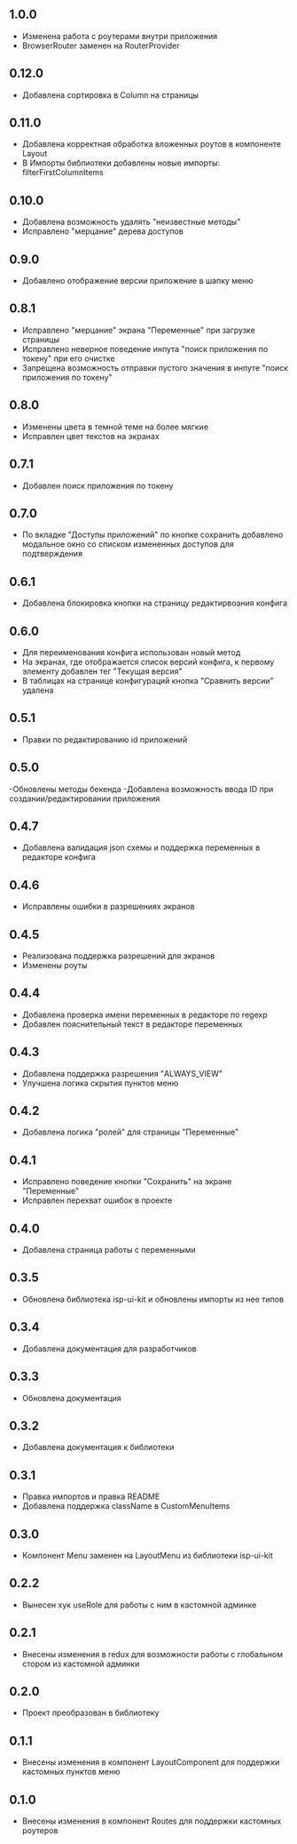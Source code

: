 ## 1.0.0
- Изменена работа с роутерами внутри приложения
- BrowserRouter заменен на RouterProvider
## 0.12.0
- Добавлена сортировка в Column на страницы
## 0.11.0
- Добавлена корректная обработка вложенных роутов в компоненте Layout
- В Импорты библиотеки добавлены новые импорты: filterFirstColumnItems
## 0.10.0
- Добавлена возможность удалять "неизвестные методы"
- Исправлено "мерцание" дерева доступов
## 0.9.0
- Добавлено отображение версии приложение в шапку меню
## 0.8.1
- Исправлено "мерцание" экрана "Переменные" при загрузке страницы
- Исправлено неверное поведение инпута "поиск приложения по токену" при его очистке
- Запрещена возможность отправки пустого значения в инпуте "поиск приложения по токену"
## 0.8.0
- Изменены цвета в темной теме на более мягкие
- Исправлен цвет текстов на экранах
## 0.7.1
- Добавлен поиск приложения по токену
## 0.7.0
- По вкладке "Доступы приложений" по кнопке сохранить добавлено модальное окно со списком измененных доступов для подтверждения
## 0.6.1
- Добавлена блокировка кнопки на страницу редактирвоания конфига
## 0.6.0
- Для переименования конфига использован новый метод
- На экранах, где отображается список версий конфига, к первому элементу добавлен тег "Текущая версия"
- В таблицах на странице конфигураций кнопка "Сравнить версии" удалена
## 0.5.1
- Правки по редактированию id приложений
## 0.5.0
-Обновлены методы бекенда
-Добавлена возможность ввода ID при создании/редактировании приложения
## 0.4.7
- Добавлена валидация json cхемы и поддержка переменных в редакторе конфига
## 0.4.6
- Исправлены ошибки в разрешениях экранов
## 0.4.5
- Реализована поддержка разрешений для экранов
- Изменены роуты
## 0.4.4
- Добавлена проверка имени переменных в редакторе по regexp
- Добавлен пояснительный текст в редакторе переменных
## 0.4.3
- Добавлена поддержка разрешения "ALWAYS_VIEW"
- Улучшена логика скрытия пунктов меню
## 0.4.2
- Добавлена логика "ролей" для страницы "Переменные"
## 0.4.1
- Исправлено поведение кнопки "Сохранить" на экране "Переменные"
- Исправлен перехват ошибок в проекте
## 0.4.0
- Добавлена страница работы с переменными
## 0.3.5
- Обновлена библиотека isp-ui-kit и обновлены импорты из нее типов
## 0.3.4
- Добавлена документация для разработчиков
## 0.3.3
- Обновлена документация
## 0.3.2
- Добавлена документация к библиотеки
## 0.3.1
- Правка импортов и правка README
- Добавлена поддержка className в CustomMenuItems
## 0.3.0
- Компонент Menu заменен на LayoutMenu из библиотеки isp-ui-kit 
## 0.2.2
- Вынесен хук useRole для работы с ним в кастомной админке
## 0.2.1
- Внесены изменения в redux для возможности работы с глобальном стором из кастомной админки
## 0.2.0
- Проект преобразован в библиотеку
## 0.1.1
- Внесены изменения в компонент LayoutComponent для поддержки кастомных пунктов меню
## 0.1.0
- Внесены изменения в компонент Routes для поддержки кастомных роутеров
